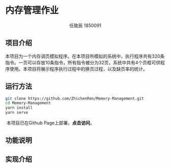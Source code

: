 # 内存管理作业
<center>任致辰 1850091</center>

## 项目介绍

​		本项目为一个内存调页模拟程序。在本项目所模拟的系统中，执行程序共有320条指令。一页可以存放10条指令，所有指令被分为32页，系统中共有4个页框可供程序使用。本项目将展示程序执行过程中的换页过程，以及缺页率的统计。



## 运行方法

```bash
git clone https://github.com/ZhichenRen/Memory-Management.git
cd Memory-Management
yarn install
yarn serve
```

​		本项目已在Github Page上部署，<a href="zhichenren.github.io/Memory-Management" style="text-decoration: none;font-weight: bold; color: black;">点击访问</a>。

## 功能说明



## 实现介绍



